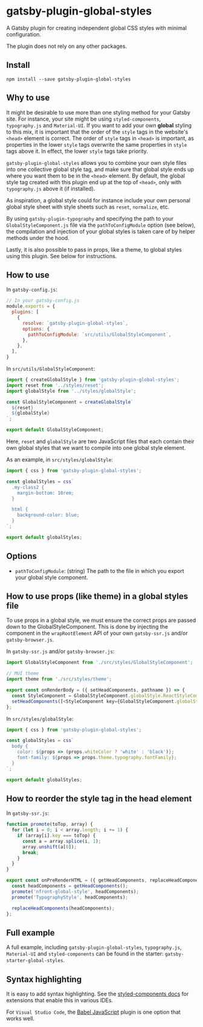 # gatsby-plugin-global-styles

A Gatsby plugin for creating independent global CSS styles with minimal configuration.

The plugin does not rely on any other packages.

## Install

`npm install --save gatsby-plugin-global-styles`

## Why to use

It might be desirable to use more than one styling method for your Gatsby site. For instance, your site might be using `styled-components`, `typography.js` and `Material-UI`. If you want to add your own **global** styling to this mix, it is important that the order of the `style` tags in the website's `<head>` element is correct. The order of `style` tags in `<head>` is important, as properties in the lower `style` tags overwrite the same properties in `style` tags above it. In effect, the lower `style` tags take priority.

`gatsby-plugin-global-styles` allows you to combine your own style files into one collective global style tag, and make sure that global style ends up where you want them to be in the `<head>` element. By default, the global style tag created with this plugin end up at the top of `<head>`, only with `typography.js` above it (if installed).

As inspiration, a global style could for instance include your own personal global style sheet with style sheets such as `reset`, `normalize`, etc.

By using `gatsby-plugin-typography` and specifying the path to your `GlobalStyleComponent.js` file via the `pathToConfigModule` option (see below), the compilation and injection of your global styles is taken care of by helper methods under the hood.

Lastly, it is also possible to pass in props, like a theme, to global styles using this plugin. See below for instructions.

## How to use

In `gatsby-config.js`:

```javascript
// In your gatsby-config.js
module.exports = {
  plugins: [
    {
      resolve: `gatsby-plugin-global-styles`,
      options: {
        pathToConfigModule: `src/utils/GlobalStyleComponent`,
      },
    },
  ],
}
```

In `src/utils/GlobalStyleComponent`:

```javascript
import { createGlobalStyle } from 'gatsby-plugin-global-styles';
import reset from '../styles/reset';
import globalStyle from '../styles/globalStyle';

const GlobalStyleComponent = createGlobalStyle`
  ${reset}
  ${globalStyle}
`;

export default GlobalStyleComponent;
```

Here, `reset` and `globalStyle` are two JavaScript files that each contain their own global styles that we want to compile into one global style element.

As an example, in `src/styles/globalStyle`:

```javascript
import { css } from 'gatsby-plugin-global-styles';

const globalStyles = css`
  .my-class2 {
    margin-bottom: 10rem;
  }

  html {
    background-color: blue;
  }
`;

export default globalStyles;
```

## Options

- `pathToConfigModule`: (string) The path to the file in which you export your global style component.

## How to use props (like theme) in a global styles file

To use props in a global style, we must ensure the correct props are passed down to the GlobalStyleComponent. This is done by injecting the component in the `wrapRootElement` API of your own `gatsby-ssr.js` and/or `gatsby-browser.js`.

In `gatsby-ssr.js` and/or `gatsby-browser.js`:

```javascript
import GlobalStyleComponent from './src/styles/GlobalStyleComponent';

// MUI theme
import theme from './src/styles/theme';

export const onRenderBody = ({ setHeadComponents, pathname }) => {
  const StyleComponent = GlobalStyleComponent.globalStyle.ReactStyleComponent;
  setHeadComponents([<StyleComponent key={GlobalStyleComponent.globalStyle.elementId} whiteColor theme={theme} />]);
};
```

In `src/styles/globalStyle`:

```javascript
import { css } from 'gatsby-plugin-global-styles';

const globalStyles = css`
  body {
    color: ${props => (props.whiteColor ? 'white' : 'black')};
    font-family: ${props => props.theme.typography.fontFamily};
  }
`;

export default globalStyles;
```

## How to reorder the style tag in the head element

In `gatsby-ssr.js`:

```javascript
function promote(toTop, array) {
  for (let i = 0; i < array.length; i += 1) {
    if (array[i].key === toTop) {
      const a = array.splice(i, 1);
      array.unshift(a[0]);
      break;
    }
  }
}

export const onPreRenderHTML = ({ getHeadComponents, replaceHeadComponents }) => {
  const headComponents = getHeadComponents();
  promote('nfront-global-style', headComponents);
  promote('TypographyStyle', headComponents);

  replaceHeadComponents(headComponents);
};
```

## Full example

A full example, including `gatsby-plugin-global-styles`, `typography.js`, `Material-UI` and `styled-components` can be found in the starter: `gatsby-starter-global-styles`.

## Syntax highlighting

It is easy to add syntax highlighting. See the [styled-components docs](https://www.styled-components.com/docs/tooling#syntax-highlighting) for extensions that enable this in various IDEs.

For `Visual Studio Code`, the [Babel JavaScript](https://marketplace.visualstudio.com/items?itemName=mgmcdermott.vscode-language-babel) plugin is one option that works well.